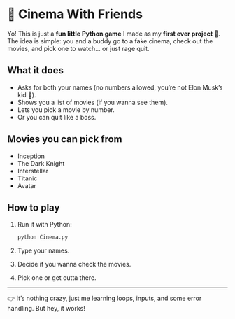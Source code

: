 # 🍿 Cinema With Friends

Yo! This is just a **fun little Python game** I made as my **first ever project** 🎉.
The idea is simple: you and a buddy go to a fake cinema, check out the movies, and pick one to watch… or just rage quit.

## What it does

* Asks for both your names (no numbers allowed, you’re not Elon Musk’s kid 🤖).
* Shows you a list of movies (if you wanna see them).
* Lets you pick a movie by number.
* Or you can quit like a boss.

## Movies you can pick from

* Inception
* The Dark Knight
* Interstellar
* Titanic
* Avatar

## How to play

1. Run it with Python:

   ```bash
   python Cinema.py
   ```
2. Type your names.
3. Decide if you wanna check the movies.
4. Pick one or get outta there.

---

👉 It’s nothing crazy, just me learning loops, inputs, and some error handling. But hey, it works!

